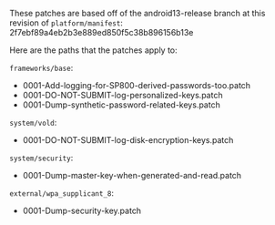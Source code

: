 These patches are based off of the android13-release branch
at this revision of `platform/manifest`:
2f7ebf89a4eb2b3e889ed850f5c38b896156b13e

Here are the paths that the patches apply to:

`frameworks/base`:
 - 0001-Add-logging-for-SP800-derived-passwords-too.patch
 - 0001-DO-NOT-SUBMIT-log-personalized-keys.patch
 - 0001-Dump-synthetic-password-related-keys.patch

`system/vold`:
 - 0001-DO-NOT-SUBMIT-log-disk-encryption-keys.patch

`system/security`:
 - 0001-Dump-master-key-when-generated-and-read.patch

`external/wpa_supplicant_8`:
 - 0001-Dump-security-key.patch
